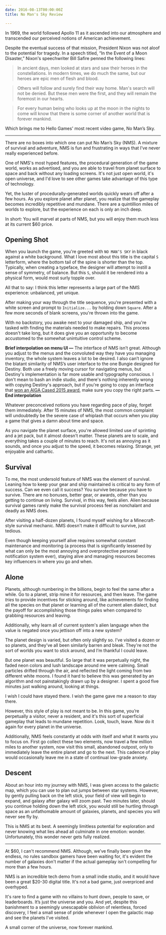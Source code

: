 ```yaml
---
date: 2016-08-13T00:00:00Z
title: No Man's Sky Review

---
```


In 1969, the world followed Apollo 11 as it ascended into our atmosphere and transcended our perceived notions of American achievement. 

Despite the eventual success of that mission, President Nixon was not aloof to the potential for tragedy.  In a speech titled, “In the Event of a Moon Disaster,” Nixon's speechwriter Bill Safire penned the following lines: 

> In ancient days, men looked at stars and saw their heroes in the constellations. In modern times, we do much the same, but our heroes are epic men of flesh and blood.

> Others will follow and surely find their way home. Man's search will not be denied. But these men were the first, and they will remain the foremost in our hearts.

> For every human being who looks up at the moon in the nights to come will know that there is some corner of another world that is forever mankind.

Which brings me to Hello Games' most recent video game, No Man’s Sky. 

---

There are no boxes into which one can put No Man’s Sky (NMS). A mixture of survival and adventure, NMS is fun and frustrating in ways that I’ve never really experienced before. 

One of NMS's most hyped features, the procedural generation of the game world, works as advertised, and you are able to travel from planet surface to space and back without any loading screens. It's not just open world, it's open universe, and I'd love to see other games take advantage of this type of technology. 

Yet, the luster of procedurally-generated worlds quickly wears off after a few hours. As you explore planet after planet, you realize that the gameplay becomes incredibly repetitive and mundane. There are a quintillion miles of worlds to explore, but the experience on each is only an inch deep. 

In short: You will marvel at parts of NMS, but you will enjoy them much less at its current $60 price.  

## Opening Shot 

When you launch the game, you're greeted with `NO MAN’S SKY` in black against a white background. What I love most about this title is the capital `S` letterform, where the bottom tail of the spine is shorter than the top. Typically, when creating a typeface, the designer will attempt to instill a sense of symmetry, of balance. But this `S`, should it be rendered into a physical form, would most surly topple over. 

All that to say: I think this letter represents a large part of the NMS experience: unbalanced, yet unique.

After making your way through the title sequence, you're presented with a white screen and prompt to `Initialize...` by holding down `Square`. After a few more seconds of blank screens, you're thrown into the game. 

With no backstory, you awake next to your damaged ship, and you're tasked with finding the materials needed to make repairs. This process doesn't take long, but it does give you an opportunity to become accustomed to the somewhat unintuitive control scheme. 

**Brief interpolation on menu UI &mdash;** The interface of NMS isn’t great. Although you adjust to the menus and the convoluted way they have you managing inventory, the whole system leaves a lot to be desired. I also can’t ignore the blatant similarity of NMS’s user interface to the one Bungie designed for Destiny. Both use a freely moving cursor for navigating menus, but Destiny's implementation is far more usable and typography conscious. I don't mean to bash an indie studio, and there's nothing inherently wrong with copying Destiny's approach, but if you're going to copy an interface that [won an AIGA Cased 2015 award](http://www.aiga.org/cased-2015-winner-destiny-user-interface/), make sure you copy the right parts. **&mdash; End interpolation**

Whatever preconceived notions you have regarding pace of play, forget them immediately. After 15 minutes of NMS, the most common complaint will undoubtedly be the severe case of whiplash that occurs when you play a game that gives a damn about time and space. 

As you navigate the planet surface, you're allowed limited use of sprinting and a jet pack, but it almost doesn't matter. These planets are to scale, and everything takes a couple of minutes to reach. It's not as annoying as it sounds, and once you adjust to the speed, it becomes relaxing. Strange, yet enjoyable and cathartic. 


## Survival

To me, the most undersold feature of NMS was the element of survival. Leaning how to keep your gear and ship maintained is critical to any form of success. Can we even call it success? You survive because you have to survive. There are no bonuses, better gear, or awards, other than you getting to continue on living. Survival, in this way, feels alien. Alien because survival games rarely make the survival process feel as nonchalant and deadly as NMS does. 

<aside>
After visiting a half-dozen planets, I found myself wishing for a Minecraft-style survival mechanic. NMS doesn't make it difficult to survive, just tedious. </aside>

Even though keeping yourself alive requires somewhat constant maintenance and monitoring (a process that is significantly lessened by what can only be the most annoying and overprotective personal notification system ever), staying alive and managing resources becomes key influencers in where you go and when. 

## Alone

Planets, although numbering in the billions, begin to feel the same after a while. Go to a planet, strip mine it for resources, and then leave. The game _tries_ to provide incentives for sticking around, like achievements for finding all the species on that planet or learning all of the current alien dialect, but the payoff for accomplishing those things pales when compared to grabbing resources and leaving. 

<aside>
Additionally, why learn all of current system's alien language when the value is negated once you jettison off into a new system?
</aside>  

The planet design is varied, but often only slightly so. I’ve visited a dozen or so planets, and they’ve all been similarly barren and bleak. They're not the sort of worlds you want to stick around, and I’m thankful I could leave. 

But one planet was beautiful. So large that it was perpetually night, the faded neon colors and lush landscape around me were calming. Small particles drifted through the air, and reflected the light coming from two different white moons. I found it hard to believe this was generated by an algorithm and not painstakingly drawn up by a designer. I spent a good five minutes just walking around, looking at things. 

I wish I could have stayed there. I wish the game gave me a reason to stay there. 

However, this style of play is not meant to be. In this game, you’re perpetually a visitor, never a resident, and it's this sort of superficial gameplay that leads to mundane repetition. Look, touch, leave. Now do it again for every planet in the universe. 

Additionally, NMS feels constantly at odds with itself and what it wants you to focus on. First go collect these two elements, now travel a few million miles to another system, now visit this small, abandoned outpost, only to immediately leave the entire planet and go to the next. This cadence of play would occasionally leave me in a state of continual low-grade anxiety. 

## Descent 

About an hour into my journey with NMS, I was given access to the galactic map, which you can use to plan out jumps between star systems. However, by gently pulling back on the left stick, your field of view will begin to expand, and galaxy after galaxy will zoom past. Two minutes later, should you continue holding down the left stick, you would still be hurtling through space as an unfathomable amount of galaxies, planets, and species you will never see fly by. 

This is NMS at its best. A seemingly limitless potential for exploration and never knowing what lies ahead all culminate in one emotion: wonder. Unfortunately, this wonder never gets fully realized. 

---

At $60, I can't recommend NMS. Although, we’ve finally been given the endless, no rules sandbox gamers have been waiting for, it's evident the number of galaxies don't matter if the actual gameplay isn't compelling for more than a few hours. 

NMS is an incredible tech demo from a small indie studio, and it would have been a great $20-30 digital title. It's not a bad game, just overpriced and overhyped. 

It's rare to find a game with no villains to hunt down, people to save, or leaderboards. It’s just the universe and you. And yet, despite this banishment to a seemingly unescapable oblivion of relentless, forced discovery, I feel a small sense of pride whenever I open the galactic map and see the planets I’ve visited.

A small corner of the universe, now forever mankind.